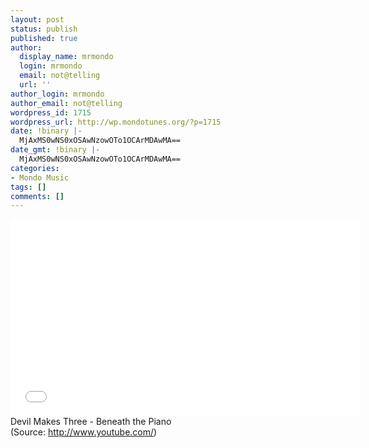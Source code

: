 ```yaml
---
layout: post
status: publish
published: true
author:
  display_name: mrmondo
  login: mrmondo
  email: not@telling
  url: ''
author_login: mrmondo
author_email: not@telling
wordpress_id: 1715
wordpress_url: http://wp.mondotunes.org/?p=1715
date: !binary |-
  MjAxMS0wNS0xOSAwNzowOTo1OCArMDAwMA==
date_gmt: !binary |-
  MjAxMS0wNS0xOSAwNzowOTo1OCArMDAwMA==
categories:
- Mondo Music
tags: []
comments: []
---
```

<iframe width="560" height="315" src="//www.youtube.com/embed/dAs9cSdR1J8" frameborder="0"> </iframe>
Devil Makes Three - Beneath the Piano
<div class="attribution">(<span>Source:</span> <a href="http://www.youtube.com/">http://www.youtube.com/</a>)</div>
